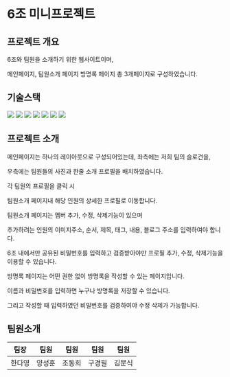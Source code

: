 # 6조 미니프로젝트

## 프로젝트 개요
6조와 팀원을 소개하기 위한 웹사이트이며, 

메인페이지, 팀원소개 페이지 방명록 페이지 총 3개페이지로 구성하였습니다. 


## 기술스택
<img src="https://img.shields.io/badge/html5-E34F26?style=for-the-badge&logo=html5&logoColor=white" style="display:inline-block;">
<img src="https://img.shields.io/badge/css-1572B6?style=for-the-badge&logo=css3&logoColor=white" style="display:inline-block;">
<img src="https://img.shields.io/badge/javascript-F7DF1E?style=for-the-badge&logo=javascript&logoColor=black" style="display:inline-block;">
<img src="https://img.shields.io/badge/jquery-0769AD?style=for-the-badge&logo=jquery&logoColor=white" style="display:inline-block;">
<img src="https://img.shields.io/badge/firebase-FFCA28?style=for-the-badge&logo=firebase&logoColor=white" style="display:inline-block;">
<img src="https://img.shields.io/badge/bootstrap-7952B3?style=for-the-badge&logo=bootstrap&logoColor=white" style="display:inline-block;">
<img src="https://img.shields.io/badge/github-181717?style=for-the-badge&logo=github&logoColor=white" style="display:inline-block;">

## 프로젝트 소개
메인페이지는 하나의 레이아웃으로 구성되어있는데, 좌측에는 저희 팀의 슬로건을, 

우측에는 팀원들의 사진과 한줄 소개 프로필을 배치하였습니다. 

각 팀원의 프로필을 클릭 시

팀원소개 페이지내 해당 인원의 상세한 프로필로 이동합니다.



팀원소개 페이지는 멤버 추가, 수정, 삭제기능이 있으며

추가하려는 인원의 이미지주소, 순서, 제목, 태그, 내용, 블로그 주소를 입력하여야 합니다.

6조 내에서만 공유된 비밀번호를 입력하고 검증받아야만 프로필 추가, 수정, 삭제기능을 이용할 수 있습니다.



방명록 페이지는 어떤 권한 없이 방명록을 작성할 수 있는 페이지입니다.

이름과 비밀번호를 입력하면 누구나 방명록을 저장할 수 있습니다.

그리고 작성할 때 입력하였던 비밀번호를 검증하여야 수정 삭제가 가능합니다.

## 팀원소개
|팀장|팀원|팀원|팀원|팀원|
|:---:|:---:|:---:|:---:|:---:|
|한다영|양성훈|조동희|구경필|김문식|
